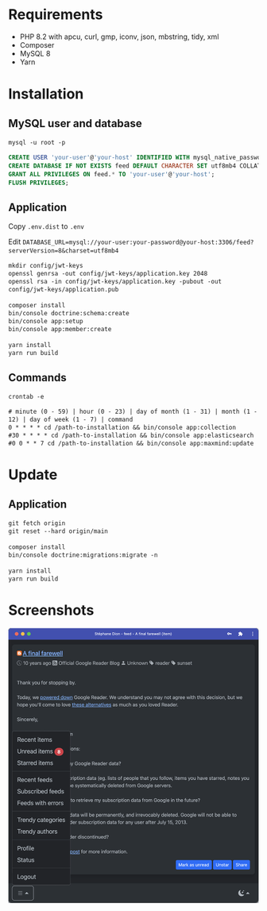 # Requirements

- PHP 8.2 with apcu, curl, gmp, iconv, json, mbstring, tidy, xml
- Composer
- MySQL 8
- Yarn

# Installation

## MySQL user and database

```
mysql -u root -p
```

```sql
CREATE USER 'your-user'@'your-host' IDENTIFIED WITH mysql_native_password BY 'your-password';
CREATE DATABASE IF NOT EXISTS feed DEFAULT CHARACTER SET utf8mb4 COLLATE utf8mb4_unicode_ci;
GRANT ALL PRIVILEGES ON feed.* TO 'your-user'@'your-host';
FLUSH PRIVILEGES;
```

## Application

Copy ```.env.dist``` to ```.env```

Edit ```DATABASE_URL=mysql://your-user:your-password@your-host:3306/feed?serverVersion=8&charset=utf8mb4```

```
mkdir config/jwt-keys
openssl genrsa -out config/jwt-keys/application.key 2048
openssl rsa -in config/jwt-keys/application.key -pubout -out config/jwt-keys/application.pub

composer install
bin/console doctrine:schema:create
bin/console app:setup
bin/console app:member:create

yarn install
yarn run build
```

## Commands

```
crontab -e
```

```
# minute (0 - 59) | hour (0 - 23) | day of month (1 - 31) | month (1 - 12) | day of week (1 - 7) | command
0 * * * * cd /path-to-installation && bin/console app:collection
#30 * * * * cd /path-to-installation && bin/console app:elasticsearch
#0 0 * * 7 cd /path-to-installation && bin/console app:maxmind:update
```

# Update

## Application

```
git fetch origin
git reset --hard origin/main

composer install
bin/console doctrine:migrations:migrate -n

yarn install
yarn run build
```

# Screenshots

![New design](public/screenshots/new-design.png)
